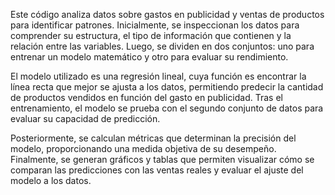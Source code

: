 Este código analiza datos sobre gastos en publicidad y ventas de productos para identificar patrones. Inicialmente, se inspeccionan los datos para comprender su estructura, el tipo de información que contienen y la relación entre las variables. Luego, se dividen en dos conjuntos: uno para entrenar un modelo matemático y otro para evaluar su rendimiento.

El modelo utilizado es una regresión lineal, cuya función es encontrar la línea recta que mejor se ajusta a los datos, permitiendo predecir la cantidad de productos vendidos en función del gasto en publicidad. Tras el entrenamiento, el modelo se prueba con el segundo conjunto de datos para evaluar su capacidad de predicción.

Posteriormente, se calculan métricas que determinan la precisión del modelo, proporcionando una medida objetiva de su desempeño. Finalmente, se generan gráficos y tablas que permiten visualizar cómo se comparan las predicciones con las ventas reales y evaluar el ajuste del modelo a los datos.
